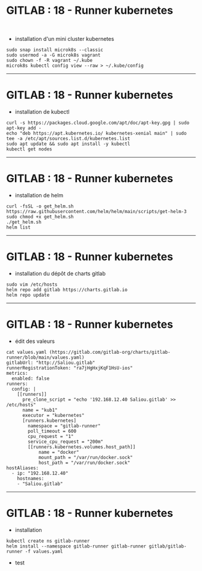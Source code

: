 # GITLAB : 18 - Runner kubernetes


<br>

* installation d'un mini cluster kubernetes

```
sudo snap install microk8s --classic
sudo usermod -a -G microk8s vagrant
sudo chown -f -R vagrant ~/.kube
microk8s kubectl config view --raw > ~/.kube/config
```

---------------------------------------------------------------------------------------------------------

# GITLAB : 18 - Runner kubernetes

* installation de kubectl

```
curl -s https://packages.cloud.google.com/apt/doc/apt-key.gpg | sudo apt-key add -
echo "deb https://apt.kubernetes.io/ kubernetes-xenial main" | sudo tee -a /etc/apt/sources.list.d/kubernetes.list
sudo apt update && sudo apt install -y kubectl
kubectl get nodes
```

---------------------------------------------------------------------------------------------------------

# GITLAB : 18 - Runner kubernetes

* installation de helm

```
curl -fsSL -o get_helm.sh https://raw.githubusercontent.com/helm/helm/main/scripts/get-helm-3
sudo chmod +x get_helm.sh
./get_helm.sh
helm list
```

---------------------------------------------------------------------------------------------------------

# GITLAB : 18 - Runner kubernetes


* installation du dépôt de charts gitlab

```
sudo vim /etc/hosts
helm repo add gitlab https://charts.gitlab.io
helm repo update
```

---------------------------------------------------------------------------------------------------------

# GITLAB : 18 - Runner kubernetes


* édit des valeurs

```
cat values.yaml (https://gitlab.com/gitlab-org/charts/gitlab-runner/blob/main/values.yaml)
gitlabUrl: "http://Saliou.gitlab"
runnerRegistrationToken: "ra7jHgHxjKqF1HsU-ios"
metrics:
  enabled: false
runners:
  config: |
    [[runners]]
      pre_clone_script = "echo '192.168.12.40 Saliou.gitlab' >> /etc/hosts"
      name = "kub1"
      executor = "kubernetes"
      [runners.kubernetes]
        namespace = "gitlab-runner"
        poll_timeout = 600
        cpu_request = "1"
        service_cpu_request = "200m"
        [[runners.kubernetes.volumes.host_path]]
            name = "docker"
            mount_path = "/var/run/docker.sock"
            host_path = "/var/run/docker.sock"
hostAliases:
  - ip: "192.168.12.40"
    hostnames:
    - "Saliou.gitlab"
```

---------------------------------------------------------------------------------------------------------

# GITLAB : 18 - Runner kubernetes

* installation

```
kubectl create ns gitlab-runner
helm install --namespace gitlab-runner gitlab-runner gitlab/gitlab-runner -f values.yaml
```

* test
